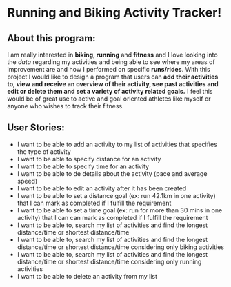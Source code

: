 # Running and Biking Activity Tracker!

## About this program:

I am really interested in **biking, running** and **fitness** and I love looking into the *data* regarding my activities
and being able to see where my areas of improvement are and how I performed on specific **runs/rides**. With this project
I would like to design a program that users can **add their activities to, view and receive an overview of their activity, 
see past activities and edit or delete them and set a variety of activity related goals.** I feel this would be of great
use to active and goal oriented athletes like myself or anyone who wishes to track their fitness.

## User Stories:

- I want to be able to add an activity to my list of activities that specifies the type of activity
- I want to be able to specify distance for an activity
- I want to be able to specify time for an activity
- I want to be able to de details about the activity (pace and average speed)
- I want to be able to edit an activity after it has been created
- I want to be able to set a distance goal (ex: run 42.1km in one activity) that I can mark as completed if I fulfill the requirement
- I want to be able to set a time goal (ex: run for more than 30 mins in one activity) that I can can mark as completed if I fulfill the requirement
- I want to be able to, search my list of activities and find the longest distance/time or shortest distance/time
- I want to be able to, search my list of activities and find the longest distance/time or shortest distance/time considering only biking activities
- I want to be able to, search my list of activities and find the longest distance/time or shortest distance/time considering only running activities
- I want to be able to delete an activity from my list